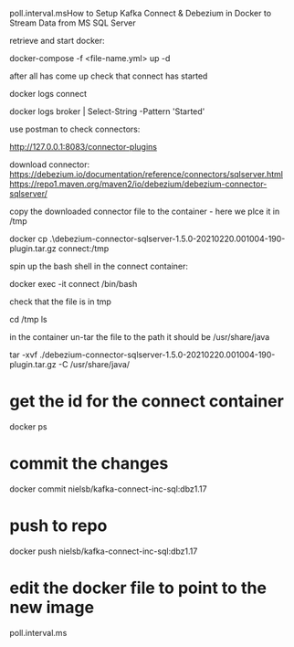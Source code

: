 poll.interval.msHow to Setup Kafka Connect & Debezium in Docker to Stream Data from MS SQL Server





retrieve and start docker:

docker-compose -f <file-name.yml> up -d

after all has come up check that connect has started

docker logs connect

docker logs broker | Select-String -Pattern 'Started'


use postman to check connectors:

http://127.0.0.1:8083/connector-plugins

download connector:
https://debezium.io/documentation/reference/connectors/sqlserver.html
https://repo1.maven.org/maven2/io/debezium/debezium-connector-sqlserver/

copy the downloaded connector file to the container - here we plce it in /tmp

docker cp .\debezium-connector-sqlserver-1.5.0-20210220.001004-190-plugin.tar.gz connect:/tmp

spin up the bash shell in the connect container:

docker exec -it connect /bin/bash

check that the file is in tmp

cd /tmp
ls

in the container un-tar the file to the path it should be /usr/share/java

tar -xvf ./debezium-connector-sqlserver-1.5.0-20210220.001004-190-plugin.tar.gz -C /usr/share/java/

# get the id for the connect container

docker ps

# commit the changes

docker commit <id> nielsb/kafka-connect-inc-sql:dbz1.17

# push to repo

docker push nielsb/kafka-connect-inc-sql:dbz1.17

# edit the docker file to point to the new image




poll.interval.ms